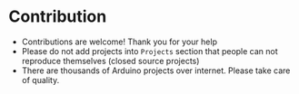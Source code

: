 # Contribution
- Contributions are welcome! Thank you for your help
- Please do not add projects into `Projects` section that people can not reproduce themselves (closed source projects)
- There are thousands of Arduino projects over internet. Please take care of quality.